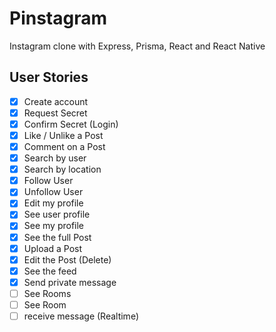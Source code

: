 # Pinstagram

Instagram clone with Express, Prisma, React and React Native

## User Stories

- [x] Create account
- [x] Request Secret
- [x] Confirm Secret (Login)
- [x] Like / Unlike a Post
- [x] Comment on a Post
- [x] Search by user
- [x] Search by location
- [x] Follow User
- [x] Unfollow User
- [x] Edit my profile
- [x] See user profile
- [x] See my profile
- [x] See the full Post
- [x] Upload a Post
- [x] Edit the Post (Delete)
- [x] See the feed
- [x] Send private message
- [ ] See Rooms
- [ ] See Room
- [ ] receive message (Realtime)
